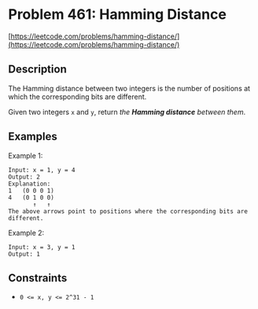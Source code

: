 # Problem 461: Hamming Distance

[https://leetcode.com/problems/hamming-distance/](https://leetcode.com/problems/hamming-distance/)

## Description

The Hamming distance between two integers is the number of positions at which the corresponding bits are different.

Given two integers `x` and `y`, return *the **Hamming distance** between them*.

## Examples

Example 1:
```
Input: x = 1, y = 4
Output: 2
Explanation:
1   (0 0 0 1)
4   (0 1 0 0)
       ↑   ↑
The above arrows point to positions where the corresponding bits are different.
```

Example 2:
```
Input: x = 3, y = 1
Output: 1
```

## Constraints

- `0 <= x, y <= 2^31 - 1`